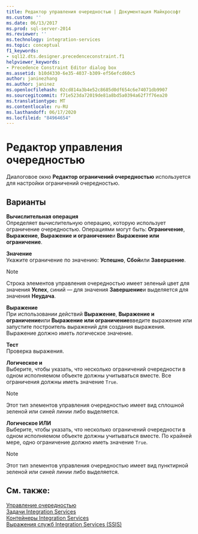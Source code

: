 ```yaml
---
title: Редактор управления очередностью | Документация Майкрософт
ms.custom: ''
ms.date: 06/13/2017
ms.prod: sql-server-2014
ms.reviewer: ''
ms.technology: integration-services
ms.topic: conceptual
f1_keywords:
- sql12.dts.designer.precedenceconstraint.f1
helpviewer_keywords:
- Precedence Constraint Editor dialog box
ms.assetid: b10d4330-6e35-4037-b309-ef56efcd60c5
author: janinezhang
ms.author: janinez
ms.openlocfilehash: 02cd814a3b4e52c8685d0df654c6e74071db9907
ms.sourcegitcommit: f71e523da72019de81a8bd5a0394a62f7f76ea20
ms.translationtype: MT
ms.contentlocale: ru-RU
ms.lasthandoff: 06/17/2020
ms.locfileid: "84964654"
---
```

# <a name="precedence-constraint-editor"></a>Редактор управления очередностью
  Диалоговое окно **Редактор ограничений очередностью** используется для настройки ограничений очередностью.  
  
## <a name="options"></a>Варианты  
 **Вычислительная операция**  
 Определяет вычислительную операцию, которую использует ограничение очередностью. Операциями могут быть: **Ограничение**, **Выражение**, **Выражение и ограничение**и **Выражение или ограничение**.  
  
 **Значение**  
 Укажите ограничение по значению: **Успешно**, **Сбой**или **Завершение**.  
  
> [!NOTE]  
>   Строка элементов управления очередностью имеет зеленый цвет для значения **Успех**, синий — для значения **Завершение**и выделяется для значения **Неудача**.  
  
 **Выражение**  
 При использовании действий **Выражение**, **Выражение и ограничение**или **Выражение или ограничение**введите выражение или запустите построитель выражений для создания выражения. Выражение должно иметь логическое значение.  
  
 **Тест**  
 Проверка выражения.  
  
 **Логическое и**  
 Выберите, чтобы указать, что несколько ограничений очередности в одном исполняемом объекте должны учитываться вместе. Все ограничения должны иметь значение `True`.  
  
> [!NOTE]  
>  Этот тип элементов управления очередностью имеет вид сплошной зеленой или синей линии либо выделяется.  
  
 **Логическое ИЛИ**  
 Выберите, чтобы указать, что несколько ограничений очередности в одном исполняемом объекте должны учитываться вместе. По крайней мере, одно ограничение должно иметь значение `True`.  
  
> [!NOTE]  
>  Этот тип элементов управления очередностью имеет вид пунктирной зеленой или синей линии либо выделяется.  
  
## <a name="see-also"></a>См. также:  
 [Управление очередностью](control-flow/precedence-constraints.md)   
 [Задачи Integration Services](control-flow/integration-services-tasks.md)   
 [Контейнеры Integration Services](control-flow/integration-services-containers.md)   
 [Выражения служб Integration Services (SSIS)](expressions/integration-services-ssis-expressions.md)  
  
  

